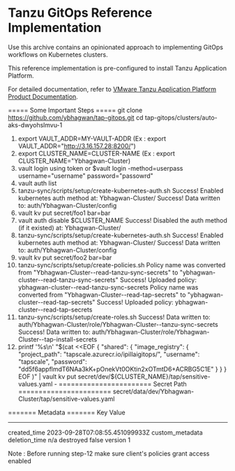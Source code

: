 # Tanzu GitOps Reference Implementation

Use this archive contains an opinionated approach to implementing GitOps workflows on Kubernetes clusters.

This reference implementation is pre-configured to install Tanzu Application Platform.

For detailed documentation, refer to [VMware Tanzu Application Platform Product Documentation](https://docs.vmware.com/en/VMware-Tanzu-Application-Platform/1.5/tap/install-gitops-intro.html).


===== Some Important Steps =====
git clone https://github.com/ybhagwan/tap-gitops.git
cd tap-gitops/clusters/auto-aks-dwyohslmvu-1

1. export VAULT_ADDR=MY-VAULT-ADDR    (Ex : export VAULT_ADDR="http://3.16.157.28:8200/")
2. export CLUSTER_NAME=CLUSTER-NAME   (Ex : export CLUSTER_NAME="Ybhagwan-Cluster)
3. vault login using token or $vault login -method=userpass username="username" password="passowrd"
4. vault auth list
5. tanzu-sync/scripts/setup/create-kubernetes-auth.sh
Success! Enabled kubernetes auth method at: Ybhagwan-Cluster/
Success! Data written to: auth/Ybhagwan-Cluster/config
6. vault kv put secret/foo1 bar=bar
7. vault auth disable $CLUSTER_NAME
Success! Disabled the auth method (if it existed) at: Ybhagwan-Cluster/
8. tanzu-sync/scripts/setup/create-kubernetes-auth.sh
Success! Enabled kubernetes auth method at: Ybhagwan-Cluster/
Success! Data written to: auth/Ybhagwan-Cluster/config
10. vault kv put secret/foo2 bar=bar
11. tanzu-sync/scripts/setup/create-policies.sh
Policy name was converted from "Ybhagwan-Cluster--read-tanzu-sync-secrets" to "ybhagwan-cluster--read-tanzu-sync-secrets"
Success! Uploaded policy: ybhagwan-cluster--read-tanzu-sync-secrets
Policy name was converted from "Ybhagwan-Cluster--read-tap-secrets" to "ybhagwan-cluster--read-tap-secrets"
Success! Uploaded policy: ybhagwan-cluster--read-tap-secrets
11. tanzu-sync/scripts/setup/create-roles.sh
Success! Data written to: auth/Ybhagwan-Cluster/role/Ybhagwan-Cluster--tanzu-sync-secrets
Success! Data written to: auth/Ybhagwan-Cluster/role/Ybhagwan-Cluster--tap-install-secrets
12. printf '%s\n'  "$(cat <<EOF
{
  "shared": {
    "image_registry": {
      "project_path": "tapscale.azurecr.io/ipillaigitops/",
      "username": "tapscale",
      "password": "dd5f6appflmdT6NAa3kK+pOnekVt0OKtin2xOTmtD6+ACRBG5C1E"
    }
  }
}
EOF
)" | vault kv put secret/dev/${CLUSTER_NAME}/tap/sensitive-values.yaml -
======================= Secret Path =======================
secret/data/dev/Ybhagwan-Cluster/tap/sensitive-values.yaml

======= Metadata =======
Key                Value
---                -----
created_time       2023-09-28T07:08:55.451099933Z
custom_metadata    <nil>
deletion_time      n/a
destroyed          false
version            1

Note : Before running step-12 make sure  client's policies grant access enabled
